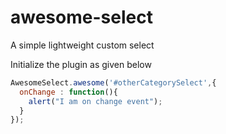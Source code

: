 awesome-select
==============

A simple lightweight custom select


Initialize the plugin as given below

```javascript
AwesomeSelect.awesome('#otherCategorySelect',{
  onChange : function(){
    alert("I am on change event");
  }
});
```
